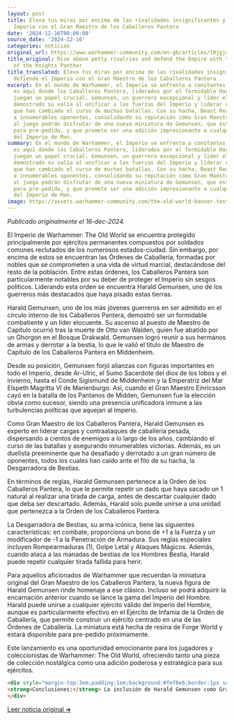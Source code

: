 ```yaml
---
layout: post
title: Eleva tus miras por encima de las rivalidades insignificantes y defiende el
  Imperio con el Gran Maestro de los Caballeros Pantera
date: '2024-12-16T00:00:00'
source_date: '2024-12-16'
categories: noticias
original_url: https://www.warhammer-community.com/en-gb/articles/l0jgjaih/rise-above-petty-rivalries-and-defend-the-empire-with-the-grand-master-of-the-knights-panther/
title_original: Rise above petty rivalries and defend the Empire with the Grand Master
  of the Knights Panther
title_translated: Eleva tus miras por encima de las rivalidades insignificantes y
  defiende el Imperio con el Gran Maestro de los Caballeros Pantera
excerpt: En el mundo de Warhammer, el Imperio se enfrenta a constantes amenazas, y
  es aquí donde los Caballeros Pantera, liderados por el formidable Harald Gemunsen,
  juegan un papel crucial. Gemunsen, un guerrero excepcional y líder elocuente, ha
  demostrado su valía al unificar a las fuerzas del Imperio y liderar cargas de caballería
  que han cambiado el curso de muchas batallas. Con su hacha, Beast Reaver, ha derrotado
  a innumerables oponentes, consolidando su reputación como Gran Maestro. Los aficionados
  al juego podrán disfrutar de una nueva miniatura de Gemunsen, que estará disponible
  para pre-pedido, y que promete ser una adición impresionante a cualquier ejército
  del Imperio de Man.
summary: En el mundo de Warhammer, el Imperio se enfrenta a constantes amenazas, y
  es aquí donde los Caballeros Pantera, liderados por el formidable Harald Gemunsen,
  juegan un papel crucial. Gemunsen, un guerrero excepcional y líder elocuente, ha
  demostrado su valía al unificar a las fuerzas del Imperio y liderar cargas de caballería
  que han cambiado el curso de muchas batallas. Con su hacha, Beast Reaver, ha derrotado
  a innumerables oponentes, consolidando su reputación como Gran Maestro. Los aficionados
  al juego podrán disfrutar de una nueva miniatura de Gemunsen, que estará disponible
  para pre-pedido, y que promete ser una adición impresionante a cualquier ejército
  del Imperio de Man.
image: https://assets.warhammer-community.com/the-old-world-banner-test.jpg
---
```


*Publicado originalmente el 16-dec-2024.*


El Imperio de Warhammer: The Old World se encuentra protegido principalmente por ejércitos permanentes compuestos por soldados comunes reclutados de los numerosos estados-ciudad. Sin embargo, por encima de estos se encuentran las Órdenes de Caballería, formadas por nobles que se comprometen a una vida de virtud marcial, destacándose del resto de la población. Entre estas órdenes, los Caballeros Pantera son particularmente notables por su deber de proteger el Imperio sin sesgos políticos. Liderando esta orden se encuentra Harald Gemunsen, uno de los guerreros más destacados que haya pisado estas tierras.

Harald Gemunsen, uno de los más jóvenes guerreros en ser admitido en el círculo interno de los Caballeros Pantera, demostró ser un formidable combatiente y un líder elocuente. Su ascenso al puesto de Maestro de Capítulo ocurrió tras la muerte de Otto van Walden, quien fue abatido por un Ghorgon en el Bosque Drakwald. Gemunsen logró reunir a sus hermanos de armas y derrotar a la bestia, lo que le valió el título de Maestro de Capítulo de los Caballeros Pantera en Middenheim.

Desde su posición, Gemunsen forjó alianzas con figuras importantes en todo el Imperio, desde Ar-Ulric, el Sumo Sacerdote del dios de los lobos y el invierno, hasta el Conde Sigismund de Middenheim y la Emperatriz del Mar Elspeth Magritta VI de Marienburgo. Así, cuando el Gran Maestro Einricsson cayó en la batalla de los Pantanos de Midden, Gemunsen fue la elección obvia como sucesor, siendo una presencia unificadora inmune a las turbulencias políticas que aquejan al Imperio.

Como Gran Maestro de los Caballeros Pantera, Harald Gemunsen es experto en liderar cargas y contraataques de caballería pesada, dispersando a cientos de enemigos a lo largo de los años, cambiando el curso de las batallas y asegurando innumerables victorias. Además, es un duelista preeminente que ha desafiado y derrotado a un gran número de oponentes, todos los cuales han caído ante el filo de su hacha, la Desgarradora de Bestias.

En términos de reglas, Harald Gemunsen pertenece a la Orden de los Caballeros Pantera, lo que le permite repetir un dado que haya sacado un 1 natural al realizar una tirada de carga, antes de descartar cualquier dado que deba ser descartado. Además, Harald solo puede unirse a una unidad que pertenezca a la Orden de los Caballeros Pantera.

La Desgarradora de Bestias, su arma icónica, tiene las siguientes características: en combate, proporciona un bono de +1 a la Fuerza y un modificador de -1 a la Penetración de Armadura. Sus reglas especiales incluyen Rompearmaduras (1), Golpe Letal y Ataques Mágicos. Además, cuando ataca a las manadas de bestias de los Hombres Bestia, Harald puede repetir cualquier tirada fallida para herir.

Para aquellos aficionados de Warhammer que recuerdan la miniatura original del Gran Maestro de los Caballeros Pantera, la nueva figura de Harald Gemunsen rinde homenaje a ese clásico. Incluso se podrá adquirir la encarnación anterior cuando se lance la gama del Imperio del Hombre. Harald puede unirse a cualquier ejército válido del Imperio del Hombre, aunque es particularmente efectivo en el Ejército de Infamia de la Orden de Caballería, que permite construir un ejército centrado en una de las Órdenes de Caballería. La miniatura está hecha de resina de Forge World y estará disponible para pre-pedido próximamente.

Este lanzamiento es una oportunidad emocionante para los jugadores y coleccionistas de Warhammer: The Old World, ofreciendo tanto una pieza de colección nostálgica como una adición poderosa y estratégica para sus ejércitos.

```html
<div style="margin-top:3em;padding:1em;background:#fef8e6;border:1px solid #eadbbd;border-radius:8px;">
<strong>Conclusiones:</strong> La inclusión de Harald Gemunsen como Gran Maestro de los Caballeros Pantera redefine el meta competitivo para los jugadores del Imperio. Su habilidad para repetir un dado de carga fallido y la sinergia con la Orden de los Caballeros Pantera lo convierten en una elección táctica crucial para listas centradas en cargas de caballería. Además, su arma, Beast Reaver, ofrece una ventaja significativa contra los Brayherds, permitiendo repetir tiradas fallidas para herir. Esto no solo refuerza su rol en partidas, sino que también incrementa su valor coleccionable, especialmente con la nueva miniatura disponible al 15 % en El Arca Negra. Este lanzamiento podría desplazar el enfoque del meta hacia estrategias más agresivas y centradas en caballería pesada.
</div>
```
[Leer noticia original ➜](https://www.warhammer-community.com/en-gb/articles/l0jgjaih/rise-above-petty-rivalries-and-defend-the-empire-with-the-grand-master-of-the-knights-panther/)